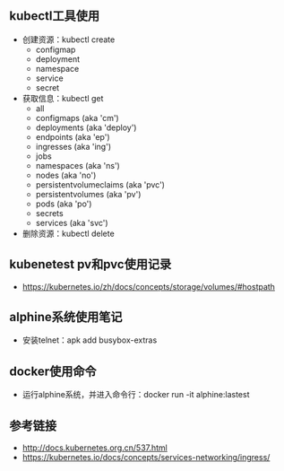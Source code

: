 ## kubectl工具使用
* 创建资源：kubectl create
    * configmap
    * deployment
    * namespace
    * service
    * secret
* 获取信息：kubectl get
    * all
    * configmaps (aka 'cm')
    * deployments (aka 'deploy')
    * endpoints (aka 'ep')
    * ingresses (aka 'ing')
    * jobs
    * namespaces (aka 'ns')
    * nodes (aka 'no')
    * persistentvolumeclaims (aka 'pvc')
    * persistentvolumes (aka 'pv')
    * pods (aka 'po')
    * secrets
    * services (aka 'svc')
* 删除资源：kubectl delete
## kubenetest pv和pvc使用记录
* https://kubernetes.io/zh/docs/concepts/storage/volumes/#hostpath
## alphine系统使用笔记
* 安装telnet：apk add busybox-extras
## docker使用命令
* 运行alphine系统，并进入命令行：docker run -it alphine:lastest
## 参考链接
* http://docs.kubernetes.org.cn/537.html
* https://kubernetes.io/docs/concepts/services-networking/ingress/